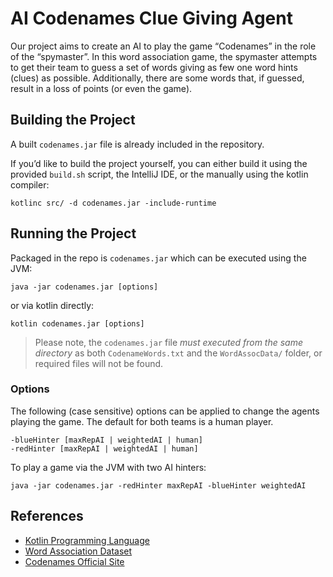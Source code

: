 # AI Codenames Clue Giving Agent
Our project aims to create an AI to play the game “Codenames” in the role of the “spymaster”. In this word association game, the spymaster attempts to get their team to guess a set of words giving as few one word hints (clues) as possible. Additionally, there are some words that, if guessed, result in a loss of points (or even the game).

## Building the Project
A built `codenames.jar` file is already included in the repository.

If you’d like to build the project yourself, you can either build it using the provided `build.sh` script, the IntelliJ IDE, or the manually using the kotlin compiler:
```
kotlinc src/ -d codenames.jar -include-runtime
```

## Running the Project
Packaged in the repo is `codenames.jar` which can be executed using the JVM:
```
java -jar codenames.jar [options]
```
or via kotlin directly:
```
kotlin codenames.jar [options]
```

> Please note, the `codenames.jar` file *must executed from the same directory* as both `CodenameWords.txt` and the `WordAssocData/` folder, or required files will not be found.

### Options
The following (case sensitive) options can be applied to change the agents playing the game. The default for both teams is a human player.
```
-blueHinter [maxRepAI | weightedAI | human]
-redHinter [maxRepAI | weightedAI | human]
```

To play a game via the JVM with two AI hinters:
```
java -jar codenames.jar -redHinter maxRepAI -blueHinter weightedAI
```


## References
- [Kotlin Programming Language](https://kotlinlang.org)
- [Word Association Dataset](http://w3.usf.edu/FreeAssociation/AppendixA/index.html)
- [Codenames Official Site](http://czechgames.com/en/codenames/)